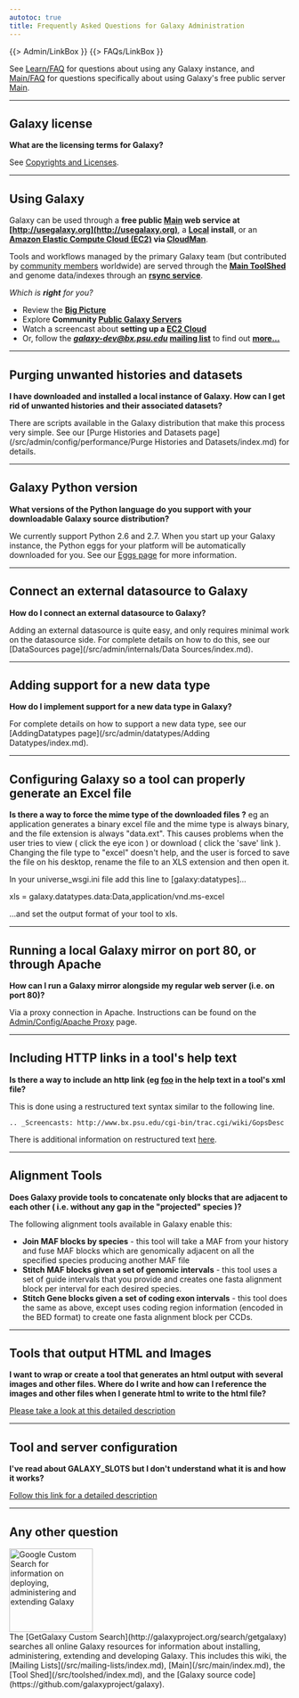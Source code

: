 ```yaml
---
autotoc: true
title: Frequently Asked Questions for Galaxy Administration
---
```

{{> Admin/LinkBox }} 
{{> FAQs/LinkBox }}


See [Learn/FAQ](/src/learn/faq/index.md) for questions about using any Galaxy instance, and [Main/FAQ](/src/main/faq/index.md) for questions specifically about using Galaxy's free public server [Main](/src/main/index.md).



----

## Galaxy license

**What are the licensing terms for Galaxy?**

See [Copyrights and Licenses](/src/admin/license/index.md).

----

## Using Galaxy

Galaxy can be used through a **free public [Main](/src/main/index.md) web service at [http://usegalaxy.org](http://usegalaxy.org)**, a **[Local](/src/admin/get-galaxy/index.md) install**, or an **[Amazon Elastic Compute Cloud (EC2)](http://aws.amazon.com/ec2/) via [CloudMan](/src/cloudman/index.md)**. 

Tools and workflows managed by the primary Galaxy team (but contributed by [community members](/src/community/index.md) worldwide) are served through the **[ Main ToolShed](/src/toolshed/index.md)** and genome data/indexes through an **[rsync service](/src/admin/data-integration/index.md)**.  

*Which is **right** for you?*
* Review the **[Big Picture](/src/big-picture/choices/index.md)**
* Explore **Community [Public Galaxy Servers](/src/public-galaxy-servers/index.md)**
* Watch a screencast about **setting up a [EC2 Cloud](http://screencast.g2.bx.psu.edu//cloud/)**
* Or, follow the ***galaxy-dev@bx.psu.edu* [mailing list](/src/mailing-lists/index.md)** to find out **[more...](http://galaxyproject.org)**

----

## Purging unwanted histories and datasets

**I have downloaded and installed a local instance of Galaxy.  How can I get rid of unwanted histories and their associated datasets?**

There are scripts available in the Galaxy distribution that make this process very simple.  See our [Purge Histories and Datasets page](/src/admin/config/performance/Purge Histories and Datasets/index.md) for details.

----

## Galaxy Python version

**What versions of the Python language do you support with your downloadable Galaxy source distribution?**

We currently support Python 2.6 and 2.7.  When you start up your Galaxy instance, the Python eggs for your platform will be automatically downloaded for you.  See our [Eggs page](/src/admin/config/Eggs/index.md) for more information.

----

## Connect an external datasource to Galaxy

**How do I connect an external datasource to Galaxy?**

Adding an external datasource is quite easy, and only requires minimal work on the datasource side.  For complete details on how to do this, see our [DataSources page](/src/admin/internals/Data Sources/index.md).

----

## Adding support for a new data type

**How do I implement support for a new data type in Galaxy?**

For complete details on how to support a new data type, see our [AddingDatatypes page](/src/admin/datatypes/Adding Datatypes/index.md).

----

## Configuring Galaxy so a tool can properly generate an Excel file

**Is there a way to force the mime type of the downloaded files ?** eg an application generates a binary excel file and the mime type is always binary, and the file extension is always "data.ext".  This causes problems when the user tries to view ( click the eye icon ) or download ( click the 'save' link ).  Changing the file type to "excel" doesn't help, and the user is forced to save the file on his desktop, rename the file to an XLS extension and then open it. 

In your universe_wsgi.ini file add this line to [galaxy:datatypes]...

xls = galaxy.datatypes.data:Data,application/vnd.ms-excel

...and set the output format of your tool to xls.

----

## Running a local Galaxy mirror on port 80, or through Apache

**How can I run a Galaxy mirror alongside my regular web server (i.e. on port 80)?**

Via a proxy connection in Apache.  Instructions can be found on the [Admin/Config/Apache Proxy](/src/admin/config/apache-proxy/index.md) page.

----

## Including HTTP links in a tool's help text

**Is there a way to include an http link (eg <a href='foo'>foo</a> in the help text in a tool's xml file?**

This is done using a restructured text syntax similar to the following line.

 `.. _Screencasts: http://www.bx.psu.edu/cgi-bin/trac.cgi/wiki/GopsDesc`

There is additional information on restructured text [here](http://docutils.sourceforge.net/docs/user/rst/quickref.html).

----

## Alignment Tools

**Does Galaxy provide tools to concatenate only blocks that are adjacent to each other ( i.e. without any gap in the "projected" species )?**

The following alignment tools available in Galaxy enable this:

* **Join MAF blocks by species** - this tool will take a MAF from your history and fuse MAF blocks which are genomically adjacent on all the specified species producing another MAF file
* **Stitch MAF blocks given a set of genomic intervals** - this tool uses a set of guide intervals that you provide and creates one fasta alignment block per interval for each desired species.
* **Stitch Gene blocks given a set of coding exon intervals** - this tool does the same as above, except uses coding region information (encoded in the BED format) to create one fasta alignment block per CCDs.

----

## Tools that output HTML and Images

**I want to wrap or create a tool that generates an html output with several images and other files.  Where do I write and how can I reference the images and other files when I generate html to write to the html file?**

[Please take a look at this detailed description](http://wiki.galaxyproject.org/Admin/Tools/Multiple%20Output%20Files#Single_history_output_Html_file_with_links_to_any_number_of_output_files_and_images)

----

## Tool and server configuration

**I've read about GALAXY_SLOTS but I don't understand what it is and how it works?**

[Follow this link for a detailed description](/src/admin/config/galaxy_slots/index.md)

----

## Any other question

<div class='left'><a href='http://galaxyproject.org/search/getgalaxy'><img src="/src/images/logos/GetGalaxySearch.png" alt="Google Custom Search for information on deploying, administering and extending Galaxy" width="150" /></a></div>
The [GetGalaxy Custom Search](http://galaxyproject.org/search/getgalaxy) searches all online Galaxy resources for information about installing, administering, extending and developing Galaxy.  This includes this wiki, the [Mailing Lists](/src/mailing-lists/index.md), [Main](/src/main/index.md), the [Tool Shed](/src/toolshed/index.md), and the [Galaxy source code](https://github.com/galaxyproject/galaxy).

